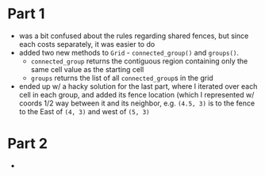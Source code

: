 # Part 1
* was a bit confused about the rules regarding shared fences, but since each costs separately, it was easier to do
* added two new methods to `Grid` - `connected_group()` and `groups()`.
    * `connected_group` returns the contiguous region containing only the same cell value as the starting cell
    * `groups` returns the list of all `connected_group`s in the grid
* ended up w/ a hacky solution for the last part, where I iterated over each cell in each group, and added its fence location (which I represented w/ coords 1/2 way between it and its neighbor, e.g. `(4.5, 3)` is to the fence to the East of `(4, 3)` and west of `(5, 3)`

# Part 2
* 